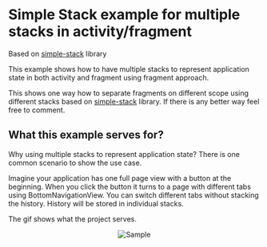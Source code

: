 # Simple Stack example for multiple stacks in activity/fragment

Based on [simple-stack](https://github.com/Zhuinden/simple-stack/) library

This example shows how to have multiple stacks to represent application state in both activity and fragment using fragment approach.

This shows one way how to separate fragments on different scope using different stacks based on [simple-stack](https://github.com/Zhuinden/simple-stack/) library. If there is any better way feel free to comment.

## What this example serves for?

Why using multiple stacks to represent application state? There is one common scenario to show the use case.

Imagine your application has one full page view with a button at the beginning. When you click the button it turns to a page with different tabs using BottomNavigationView. You can switch different tabs without stacking the history. History will be stored in individual stacks.

The gif shows what the project serves.

<p align="center">
<img alt='Sample' src="https://raw.githubusercontent.com/elton2048/SimpleStackTest/master/art/example.gif"></br>
</p>